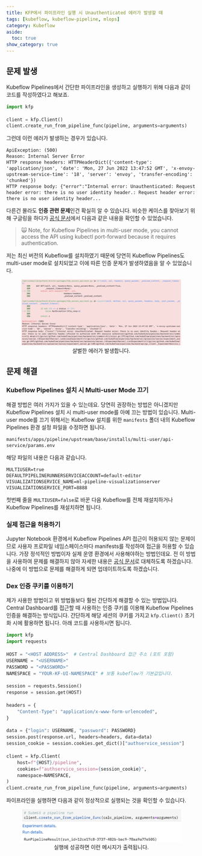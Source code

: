 ```yaml
---
title: KFP에서 파이프라인 실행 시 Unauthenticated 에러가 발생할 때
tags: [kubeflow, kubeflow-pipeline, mlops]
category: Kubeflow
aside:
  toc: true
show_category: true
---
```



<!--more-->

## 문제 발생

Kubeflow Pipelines에서 간단한 파이프라인을 생성하고 실행하기 위해 다음과 같이 코드를 작성하였다고 해보죠.

```python
import kfp

client = kfp.Client()
client.create_run_from_pipeline_func(pipeline, arguments=arguments)
```

그런데 이런 에러가 발생하는 경우가 있습니다.

```
ApiException: (500)
Reason: Internal Server Error
HTTP response headers: HTTPHeaderDict({'content-type': 'application/json', 'date': 'Mon, 27 Jun 2022 13:47:52 GMT', 'x-envoy-upstream-service-time': '18', 'server': 'envoy', 'transfer-encoding': 'chunked'})
HTTP response body: {"error":"Internal error: Unauthenticated: Request header error: there is no user identity header.: Request header error: there is no user identity header...
```

다른건 몰라도 **인증 관련 문제**인건 확실히 알 수 있습니다. 비슷한 케이스를 찾아보기 위해 구글링을 하다가 [공식 문서](https://www.kubeflow.org/docs/components/pipelines/sdk/connect-api/#connect-to-kubeflow-pipelines-from-outside-your-cluster)에서 다음과 같은 내용을 확인할 수 있었습니다.

>   🙀 Note, for Kubeflow Pipelines in multi-user mode, you cannot access the API using kubectl port-forward because it requires authentication.

저는 최신 버전의 Kubeflow를 설치하였기 때문에 당연히 Kubeflow Pipelines도 multi-user mode로 설치되었고 이에 따른 인증 문제가 발생하였음을 알 수 있었습니다.

<center>
  <figure>
    <img src="/assets/images/2022-06-28-when-unauthenticated-error-was-raised-in-kfp/error-msg.png"
       alt="Error message" style="zoom:50%;" loading="lazy"/>
    <figcaption style="text-align: center;">살벌한 에러가 발생합니다.</figcaption>
  </figure>
</center>

## 문제 해결

### Kubeflow Pipelines 설치 시 Multi-user Mode 끄기

해결 방법은 여러 가지가 있을 수 있는데요. 당연히 권장하는 방법은 아니겠지만 Kubeflow Pipelines 설치 시 multi-user mode를 아예 끄는 방법이 있습니다. Multi-user mode를 끄기 위해서는 Kubeflow 설치를 위한 `manifests` 폴더 내의 Kubeflow Pipelines 환경 설정 파일을 수정하면 됩니다.

```
manifests/apps/pipeline/upstream/base/installs/multi-user/api-service/params.env
```

해당 파일의 내용은 다음과 같습니다.

```
MULTIUSER=true
DEFAULTPIPELINERUNNERSERVICEACCOUNT=default-editor
VISUALIZATIONSERVICE_NAME=ml-pipeline-visualizationserver
VISUALIZATIONSERVICE_PORT=8888
```

첫번째 줄을 `MULTIUSER=false`로 바꾼 다음 Kubeflow를 전체 재설치하거나 Kubeflow Pipelines를 재설치하면 됩니다.

### 실제 접근을 허용하기

Jupyter Notebook 환경에서 Kubeflow Pipelines API 접근이 허용되지 않는 문제이므로 사용자 프로파일 네임스페이스마다 manifests를 작성하여 접근을 허용할 수 있습니다. 가장 정석적인 방법이자 실제 운영 환경에서 사용해야하는 방법인데요. 전 이 방법을 사용하여 문제를 해결하지 않아 자세한 내용은 [공식 문서](https://www.kubeflow.org/docs/components/pipelines/sdk/connect-api/#multi-user-mode)로 대체하도록 하겠습니다. 나중에 이 방법으로 문제를 해결하게 되면 업데이트하도록 하겠습니다.

### Dex 인증 쿠키를 이용하기

제가 사용한 방법이고 위 방법들보다 훨씬 간단하게 해결할 수 있는 방법입니다. Central Dashboard를 접근할 때 사용하는 인증 쿠키를 이용해 Kubeflow Pipelines 인증을 해결하는 방식입니다. 간단하게 해당 세션의 쿠키를 가지고 `kfp.Client()` 초기화 시에 활용하면 됩니다. 아래 코드를 사용하시면 됩니다.

```python
import kfp
import requests

HOST = "<HOST ADDRESS>"  # Central Dashboard 접근 주소 (포트 포함)
USERNAME = "<USERNAME>"
PASSWORD = "<PASSWORD>"
NAMESPACE = "YOUR-KF-UI-NAMESPACE" # 보통 kubeflow가 기본값입니다.

session = requests.Session()
response = session.get(HOST)

headers = {
    "Content-Type": "application/x-www-form-urlencoded",
}

data = {"login": USERNAME, "password": PASSWORD}
session.post(response.url, headers=headers, data=data)
session_cookie = session.cookies.get_dict()["authservice_session"]

client = kfp.Client(
	host=f"{HOST}/pipeline",
    cookies=f"authservice_session={session_cookie}",
    namespace=NAMESPACE,
)
client.create_run_from_pipeline_func(pipeline, arguments=arguments)
```

파이프라인을 실행하면 다음과 같이 정상적으로 실행되는 것을 확인할 수 있습니다.

<center>
  <figure>
    <img src="/assets/images/2022-06-28-when-unauthenticated-error-was-raised-in-kfp/run-succesfully.png"
      alt="Run succesfully" style="zoom:50%;" loading="lazy"/>
    <figcaption style="text-align: center;">실행에 성공하면 이런 메시지가 출력됩니다.</figcaption>
  </figure>
</center>
